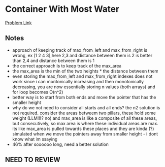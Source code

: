# Container With Most Water

[Problem Link](https://leetcode.com/problems/container-with-most-water/)

## Notes
- approach of keeping track of max_from_left and max_from_right is wrong, ex [1 2 4 3],here 2,3 and distance between them is 2 is better than 2,4 and distance between them is 1
- the correct approach is to keep track of the max_area
- the max_area is the min of the two heights * the distance between them
- even storing the max_from_left and max_from_right indexes does not work since i can montonically increasing and then monotonically decreasing, you are now essentially storing n values (both arrays) and for loop becomes O(n^2)
- better way is to start from both ends and move the pointer that has the smaller height
- why do we not need to consider all starts and all ends? the n2 solution is not required. consider the areas betweem two pillars, these hold some weight (LLM!!!? no) and max_area is like a composite of all these areas, but consecutively, so max area is where these individual areas are max. its like max_area is pulled towards these places and they are kinda (?) simulated when we move the pointers away from smaller height - i dont know what im ssaying
- 46% after soooooo long, need a better solution

## NEED TO REVIEW